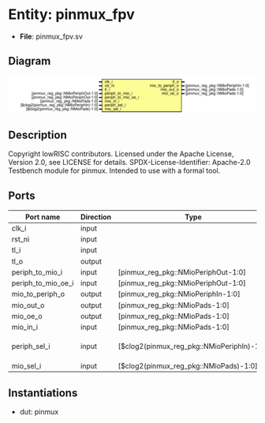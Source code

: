 # Entity: pinmux_fpv

- **File**: pinmux_fpv.sv
## Diagram

![Diagram](pinmux_fpv.svg "Diagram")
## Description

Copyright lowRISC contributors.
 Licensed under the Apache License, Version 2.0, see LICENSE for details.
 SPDX-License-Identifier: Apache-2.0
 Testbench module for pinmux. Intended to use with a formal tool.
 
## Ports

| Port name          | Direction | Type                                       | Description             |
| ------------------ | --------- | ------------------------------------------ | ----------------------- |
| clk_i              | input     |                                            |                         |
| rst_ni             | input     |                                            |                         |
| tl_i               | input     |                                            |                         |
| tl_o               | output    |                                            |                         |
| periph_to_mio_i    | input     | [pinmux_reg_pkg::NMioPeriphOut-1:0]        |                         |
| periph_to_mio_oe_i | input     | [pinmux_reg_pkg::NMioPeriphOut-1:0]        |                         |
| mio_to_periph_o    | output    | [pinmux_reg_pkg::NMioPeriphIn-1:0]         |                         |
| mio_out_o          | output    | [pinmux_reg_pkg::NMioPads-1:0]             |                         |
| mio_oe_o           | output    | [pinmux_reg_pkg::NMioPads-1:0]             |                         |
| mio_in_i           | input     | [pinmux_reg_pkg::NMioPads-1:0]             |                         |
| periph_sel_i       | input     | [$clog2(pinmux_reg_pkg::NMioPeriphIn)-1:0] | symbolic inputs for FPV |
| mio_sel_i          | input     | [$clog2(pinmux_reg_pkg::NMioPads)-1:0]     |                         |
## Instantiations

- dut: pinmux

